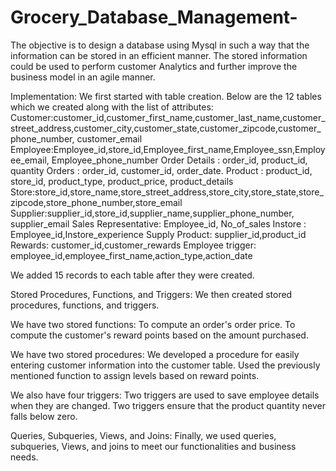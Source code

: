 # Grocery_Database_Management-

The objective is to design a database using Mysql in such a way that the information can be stored in an efficient manner. The stored information could be used to perform customer Analytics and further improve the business model in an agile manner.

Implementation: We first started with table creation. Below are the 12 tables which we created along with the list of attributes: Customer:customer_id,customer_first_name,customer_last_name,customer_street_address,customer_city,customer_state,customer_zipcode,customer_phone_number, customer_email Employee:Employee_id,store_id,Employee_first_name,Employee_ssn,Employee_email, Employee_phone_number Order Details : order_id, product_id, quantity Orders : order_id, customer_id, order_date. Product : product_id, store_id, product_type, product_price, product_details Store:store_id,store_name,store_street_address,store_city,store_state,store_zipcode,store_phone_number,store_email Supplier:supplier_id,store_id,supplier_name,supplier_phone_number, supplier_email Sales Representative: Employee_id, No_of_sales Instore : Employee_id,Instore_experience Supply Product: supplier_id,product_id Rewards: customer_id,customer_rewards Employee trigger: employee_id,employee_first_name,action_type,action_date

We added 15 records to each table after they were created.

Stored Procedures, Functions, and Triggers: We then created stored procedures, functions, and triggers.

We have two stored functions: To compute an order's order price. To compute the customer's reward points based on the amount purchased.

We have two stored procedures: We developed a procedure for easily entering customer information into the customer table. Used the previously mentioned function to assign levels based on reward points.

We also have four triggers: Two triggers are used to save employee details when they are changed. Two triggers ensure that the product quantity never falls below zero.

Queries, Subqueries, Views, and Joins: Finally, we used queries, subqueries, Views, and joins to meet our functionalities and business needs.

